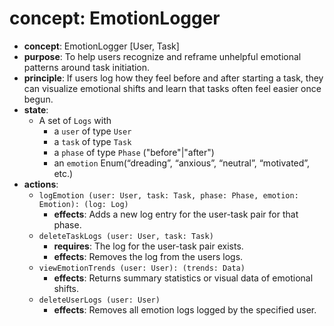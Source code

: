 # concept: EmotionLogger

* **concept**: EmotionLogger \[User, Task]
* **purpose**: To help users recognize and reframe unhelpful emotional patterns around task initiation.
* **principle**: If users log how they feel before and after starting a task, they can visualize emotional shifts and learn that tasks often feel easier once begun.
* **state**:
  * A set of `Logs` with
    * a `user` of type `User`
    * a `task` of type `Task`
    * a `phase` of type `Phase` ("before"|"after")
    * an `emotion` Enum(“dreading”, “anxious”, “neutral”, “motivated”, etc.)
* **actions**:
  * `logEmotion (user: User, task: Task, phase: Phase, emotion: Emotion): (log: Log)`
    * **effects**: Adds a new log entry for the user-task pair for that phase.
  * `deleteTaskLogs (user: User, task: Task)`
    * **requires**: The log for the user-task pair exists.
    * **effects**: Removes the log from the users logs.
  * `viewEmotionTrends (user: User): (trends: Data)`
    * **effects**: Returns summary statistics or visual data of emotional shifts.
  * `deleteUserLogs (user: User)`
    * **effects**: Removes all emotion logs logged by the specified user.